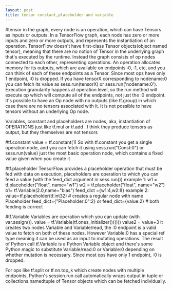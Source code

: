 ```yaml
---
layout: post
title: tensor constant,placeholder and variable
---
```


#tensor
 in the graph, every node is an operation, which can have Tensors as inputs or outputs. 
 In a TensorFlow graph, each node has zero or more inputs and zero or more outputs, and represents the instantiation of an operation.
 TensorFlow doesn't have first-class Tensor objects(object named tensor), meaning that there are no notion of Tensor in the underlying graph that's 
 executed by the runtime.
 Instead the graph consists of op nodes connected to each other, representing operations. An operation allocates memory for its outputs,
 which are available on endpoints :0, :1, etc, and you can  think of each of these endpoints as a Tensor.
 Since most ops have only 1 endpoint, :0 is dropped. 
 If you have tensorX corresponding to nodename:0 you can fetch its value as sess.run(tensorX) or sess.run('nodename:0').
 Execution granularity happens at operation level, so the run method will execute op which will compute all of the endpoints, not just the :0 endpoint. 
 It's possible to have an Op node with no outputs (like tf.group) in which case there are no tensors associated with it. 
 It is not possible to have tensors without an underlying Op node.
 
 
 Variables, constant and placeholders are nodes, aka, instantiation of OPERATIONS just like tf.mul or tf.add . 
 I think they produce tensors as output, but they themselves are not tensors
 
#tf.constant
value = tf.constant(1)
So with tf.constant you get a single operation node, and you can fetch it using sess.run("Const:0") or sess.run(value)
just the most basic operation node, which contains a fixed value given when you create it
 
 #tf.placeholder
 TensorFlow provides a placeholder operation that must be fed with data on execution,
 placeholders are operation to which you can feed a value (with the feed_dict argument in sess.run())
 example 1:
 w1 = tf.placeholder("float", name="w1")
w2 = tf.placeholder("float", name="w2")
b1= tf.Variable(2.0,name="bias")
feed_dict ={w1:4,w2:8}
 example 2:
 value=tf.placeholder(tf.int32) # creates a regular node with name Placeholder
 feed_dict={"Placeholder:0":2} or feed_dict={value:2}  # both feeding is correct
 
#tf.Variable 
Variables are operation which you can update (with var.assign()). 
value = tf.Variable(tf.ones_initializer()(()))
value2 = value+3
it creates two nodes Variable and Variable/read, the :0 endpoint is a valid value to fetch on both of these nodes. 
However Variable:0 has a special ref type meaning it can be used as an input to mutating operations. 
The result of Python call tf.Variable is a Python Variable object and
there's some Python magic to substitute Variable/read:0 or Variable:0 depending on whether mutation is necessary. 
Since most ops have only 1 endpoint, :0 is dropped. 


For ops like tf.split or tf.nn.top_k which create nodes with multiple endpoints,
Python's session.run call automatically wraps output in tuple or collections.namedtuple of Tensor objects which can be fetched individually.
